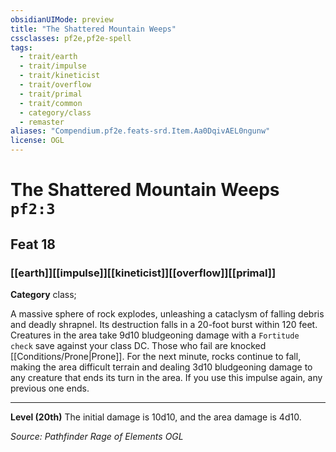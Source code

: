 ```yaml
---
obsidianUIMode: preview
title: "The Shattered Mountain Weeps"
cssclasses: pf2e,pf2e-spell
tags:
  - trait/earth
  - trait/impulse
  - trait/kineticist
  - trait/overflow
  - trait/primal
  - trait/common
  - category/class
  - remaster
aliases: "Compendium.pf2e.feats-srd.Item.Aa0DqivAEL0ngunw"
license: OGL
---
```

# The Shattered Mountain Weeps `pf2:3`
## Feat 18
### [[earth]][[impulse]][[kineticist]][[overflow]][[primal]]

**Category** class; 




A massive sphere of rock explodes, unleashing a cataclysm of falling debris and deadly shrapnel. Its destruction falls in a 20-foot burst within 120 feet. Creatures in the area take 9d10 bludgeoning damage with a `Fortitude check` save against your class DC. Those who fail are knocked [[Conditions/Prone|Prone]]. For the next minute, rocks continue to fall, making the area difficult terrain and dealing 3d10 bludgeoning damage to any creature that ends its turn in the area. If you use this impulse again, any previous one ends.

* * *

**Level (20th)** The initial damage is 10d10, and the area damage is 4d10.

*Source: Pathfinder Rage of Elements*
*OGL*